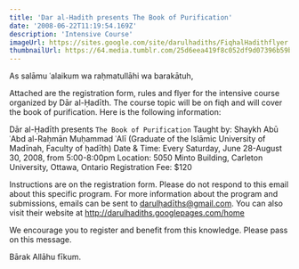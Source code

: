 ```yaml
---
title: 'Dar al-Hadith presents The Book of Purification'
date: '2008-06-22T11:19:54.169Z'
description: 'Intensive Course'
imageUrl: https://sites.google.com/site/darulhadiths/FiqhalHadithflyer.jpg
thumbnailUrl: https://64.media.tumblr.com/25d6eea419f8c052df9d07396b59bfac/tumblr_nny184zLeb1r2mf26o1_640.jpg
---
```


As salāmu ʿalaikum wa raḥmatullāhi wa barakātuh,

Attached are the registration form, rules and flyer for the intensive course organized by Dār al-Ḥadīth. The course topic will be on fiqh and will cover the book of purification. Here is the following information:

Dār al-Ḥadīth
presents
`The Book of Purification`
Taught by: Shaykh Abū ʿAbd al-Raḥmān Muḥammad ʿAlī (Graduate of the Islāmic University of Madīnah, Faculty of ḥadīth)
Date & Time: Every Saturday, June 28-August 30, 2008, from 5:00-8:00pm
Location: 5050 Minto Building, Carleton University, Ottawa, Ontario
Registration Fee: \$120

Instructions are on the registration form. Please do not respond to this email about this specific program. For more information about the program and submissions, emails can be sent to darulḥadīths@gmail.com. You can also visit their website at http://darulhadiths.googlepages.com/home

We encourage you to register and benefit from this knowledge. Please pass on this message.

Bārak Allāhu fīkum.
